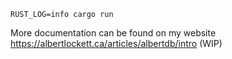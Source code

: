 ```
RUST_LOG=info cargo run
```

More documentation can be found on my website
https://albertlockett.ca/articles/albertdb/intro
(WIP)
